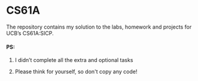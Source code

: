 # CS61A

The repository contains my solution to the labs, homework and projects for UCB’s CS61A:SICP.



#### PS:

1.   I didn’t complete all the extra and optional tasks 

2.   Please think for yourself, so don't copy any code!

